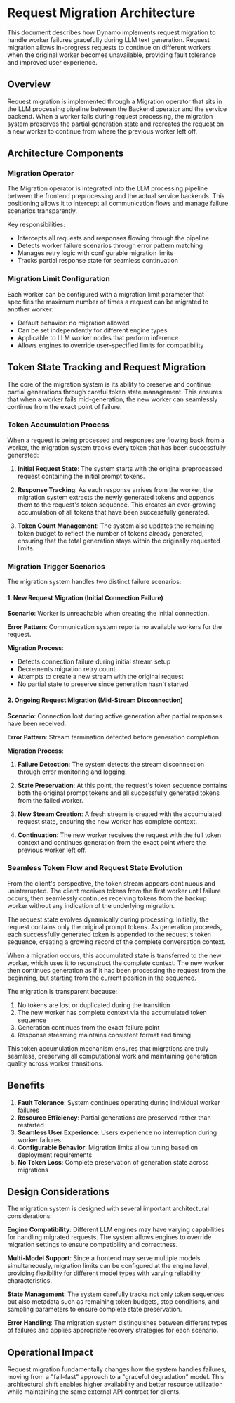 # Request Migration Architecture

This document describes how Dynamo implements request migration to handle worker failures gracefully during LLM text generation. Request migration allows in-progress requests to continue on different workers when the original worker becomes unavailable, providing fault tolerance and improved user experience.

## Overview

Request migration is implemented through a Migration operator that sits in the LLM processing pipeline between the Backend operator and the service backend. When a worker fails during request processing, the migration system preserves the partial generation state and recreates the request on a new worker to continue from where the previous worker left off.

## Architecture Components

### Migration Operator

The Migration operator is integrated into the LLM processing pipeline between the frontend preprocessing and the actual service backends. This positioning allows it to intercept all communication flows and manage failure scenarios transparently.

Key responsibilities:
- Intercepts all requests and responses flowing through the pipeline
- Detects worker failure scenarios through error pattern matching
- Manages retry logic with configurable migration limits
- Tracks partial response state for seamless continuation

### Migration Limit Configuration

Each worker can be configured with a migration limit parameter that specifies the maximum number of times a request can be migrated to another worker:

- Default behavior: no migration allowed
- Can be set independently for different engine types
- Applicable to LLM worker nodes that perform inference
- Allows engines to override user-specified limits for compatibility

## Token State Tracking and Request Migration

The core of the migration system is its ability to preserve and continue partial generations through careful token state management. This ensures that when a worker fails mid-generation, the new worker can seamlessly continue from the exact point of failure.

### Token Accumulation Process

When a request is being processed and responses are flowing back from a worker, the migration system tracks every token that has been successfully generated:

1. **Initial Request State**: The system starts with the original preprocessed request containing the initial prompt tokens.

2. **Response Tracking**: As each response arrives from the worker, the migration system extracts the newly generated tokens and appends them to the request's token sequence. This creates an ever-growing accumulation of all tokens that have been successfully generated.

3. **Token Count Management**: The system also updates the remaining token budget to reflect the number of tokens already generated, ensuring that the total generation stays within the originally requested limits.

### Migration Trigger Scenarios

The migration system handles two distinct failure scenarios:

#### 1. New Request Migration (Initial Connection Failure)

**Scenario**: Worker is unreachable when creating the initial connection.

**Error Pattern**: Communication system reports no available workers for the request.

**Migration Process**:
- Detects connection failure during initial stream setup
- Decrements migration retry count
- Attempts to create a new stream with the original request
- No partial state to preserve since generation hasn't started

#### 2. Ongoing Request Migration (Mid-Stream Disconnection)

**Scenario**: Connection lost during active generation after partial responses have been received.

**Error Pattern**: Stream termination detected before generation completion.

**Migration Process**:

1. **Failure Detection**: The system detects the stream disconnection through error monitoring and logging.

2. **State Preservation**: At this point, the request's token sequence contains both the original prompt tokens and all successfully generated tokens from the failed worker.

3. **New Stream Creation**: A fresh stream is created with the accumulated request state, ensuring the new worker has complete context.

4. **Continuation**: The new worker receives the request with the full token context and continues generation from the exact point where the previous worker left off.

### Seamless Token Flow and Request State Evolution

From the client's perspective, the token stream appears continuous and uninterrupted. The client receives tokens from the first worker until failure occurs, then seamlessly continues receiving tokens from the backup worker without any indication of the underlying migration.

The request state evolves dynamically during processing. Initially, the request contains only the original prompt tokens. As generation proceeds, each successfully generated token is appended to the request's token sequence, creating a growing record of the complete conversation context.

When a migration occurs, this accumulated state is transferred to the new worker, which uses it to reconstruct the complete context. The new worker then continues generation as if it had been processing the request from the beginning, but starting from the current position in the sequence.

The migration is transparent because:
1. No tokens are lost or duplicated during the transition
2. The new worker has complete context via the accumulated token sequence
3. Generation continues from the exact failure point
4. Response streaming maintains consistent format and timing

This token accumulation mechanism ensures that migrations are truly seamless, preserving all computational work and maintaining generation quality across worker transitions.

## Benefits

1. **Fault Tolerance**: System continues operating during individual worker failures
2. **Resource Efficiency**: Partial generations are preserved rather than restarted
3. **Seamless User Experience**: Users experience no interruption during worker failures
4. **Configurable Behavior**: Migration limits allow tuning based on deployment requirements
5. **No Token Loss**: Complete preservation of generation state across migrations

## Design Considerations

The migration system is designed with several important architectural considerations:

**Engine Compatibility**: Different LLM engines may have varying capabilities for handling migrated requests. The system allows engines to override migration settings to ensure compatibility and correctness.

**Multi-Model Support**: Since a frontend may serve multiple models simultaneously, migration limits can be configured at the engine level, providing flexibility for different model types with varying reliability characteristics.

**State Management**: The system carefully tracks not only token sequences but also metadata such as remaining token budgets, stop conditions, and sampling parameters to ensure complete state preservation.

**Error Handling**: The migration system distinguishes between different types of failures and applies appropriate recovery strategies for each scenario.

## Operational Impact

Request migration fundamentally changes how the system handles failures, moving from a "fail-fast" approach to a "graceful degradation" model. This architectural shift enables higher availability and better resource utilization while maintaining the same external API contract for clients.
